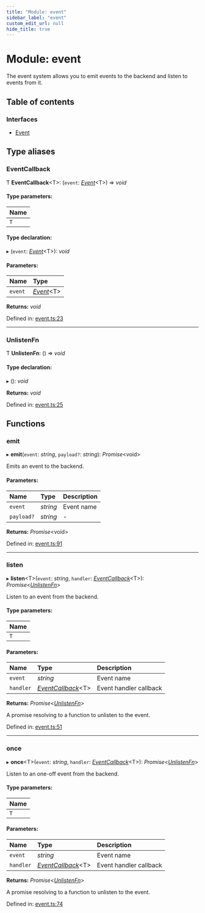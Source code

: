 ```yaml
---
title: "Module: event"
sidebar_label: "event"
custom_edit_url: null
hide_title: true
---
```


# Module: event

The event system allows you to emit events to the backend and listen to events from it.

## Table of contents

### Interfaces

- [Event](../interfaces/event.event-1.md)

## Type aliases

### EventCallback

Ƭ **EventCallback**<T\>: (`event`: [*Event*](../interfaces/event.event-1.md)<T\>) => *void*

#### Type parameters:

Name |
:------ |
`T` |

#### Type declaration:

▸ (`event`: [*Event*](../interfaces/event.event-1.md)<T\>): *void*

#### Parameters:

Name | Type |
:------ | :------ |
`event` | [*Event*](../interfaces/event.event-1.md)<T\> |

**Returns:** *void*

Defined in: [event.ts:23](https://github.com/tauri-apps/tauri/blob/a68b4ee8/tooling/api/src/event.ts#L23)

___

### UnlistenFn

Ƭ **UnlistenFn**: () => *void*

#### Type declaration:

▸ (): *void*

**Returns:** *void*

Defined in: [event.ts:25](https://github.com/tauri-apps/tauri/blob/a68b4ee8/tooling/api/src/event.ts#L25)

## Functions

### emit

▸ **emit**(`event`: *string*, `payload?`: *string*): *Promise*<void\>

Emits an event to the backend.

#### Parameters:

Name | Type | Description |
:------ | :------ | :------ |
`event` | *string* | Event name   |
`payload?` | *string* | - |

**Returns:** *Promise*<void\>

Defined in: [event.ts:91](https://github.com/tauri-apps/tauri/blob/a68b4ee8/tooling/api/src/event.ts#L91)

___

### listen

▸ **listen**<T\>(`event`: *string*, `handler`: [*EventCallback*](event.md#eventcallback)<T\>): *Promise*<[*UnlistenFn*](event.md#unlistenfn)\>

Listen to an event from the backend.

#### Type parameters:

Name |
:------ |
`T` |

#### Parameters:

Name | Type | Description |
:------ | :------ | :------ |
`event` | *string* | Event name   |
`handler` | [*EventCallback*](event.md#eventcallback)<T\> | Event handler callback   |

**Returns:** *Promise*<[*UnlistenFn*](event.md#unlistenfn)\>

A promise resolving to a function to unlisten to the event.

Defined in: [event.ts:51](https://github.com/tauri-apps/tauri/blob/a68b4ee8/tooling/api/src/event.ts#L51)

___

### once

▸ **once**<T\>(`event`: *string*, `handler`: [*EventCallback*](event.md#eventcallback)<T\>): *Promise*<[*UnlistenFn*](event.md#unlistenfn)\>

Listen to an one-off event from the backend.

#### Type parameters:

Name |
:------ |
`T` |

#### Parameters:

Name | Type | Description |
:------ | :------ | :------ |
`event` | *string* | Event name   |
`handler` | [*EventCallback*](event.md#eventcallback)<T\> | Event handler callback   |

**Returns:** *Promise*<[*UnlistenFn*](event.md#unlistenfn)\>

A promise resolving to a function to unlisten to the event.

Defined in: [event.ts:74](https://github.com/tauri-apps/tauri/blob/a68b4ee8/tooling/api/src/event.ts#L74)
